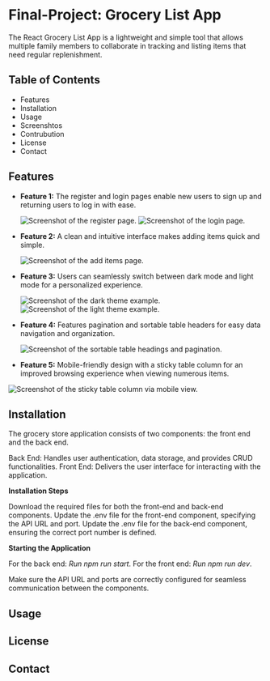 # Final-Project: Grocery List App

The React Grocery List App is a lightweight and simple tool that allows multiple family members to collaborate in tracking and listing items that need regular replenishment.

## Table of Contents

- Features
- Installation
- Usage
- Screenshtos
- Contrubution
- License
- Contact

## Features

- **Feature 1:** The register and login pages enable new users to sign up and returning users to log in with ease.

  ![Screenshot of the register page.](/assets/images/register.png)
  ![Screenshot of the login page.](/assets/images/login.png)

- **Feature 2:** A clean and intuitive interface makes adding items quick and simple.

  ![Screenshot of the add items page.](/assets/images/addItems.png)

- **Feature 3:** Users can seamlessly switch between dark mode and light mode for a personalized experience.

  ![Screenshot of the dark theme example.](/assets/images/dark.png)
  ![Screenshot of the light theme example.](/assets/images/light.png)

- **Feature 4:** Features pagination and sortable table headers for easy data navigation and organization.

  ![Screenshot of the sortable table headings and pagination.](/assets/images/pagination.png)

- **Feature 5:** Mobile-friendly design with a sticky table column for an improved browsing experience when viewing numerous items.

![Screenshot of the sticky table column via mobile view.](/assets/images/table.png)

## Installation

The grocery store application consists of two components: the front end and the back end.

Back End: Handles user authentication, data storage, and provides CRUD functionalities.
Front End: Delivers the user interface for interacting with the application.

**Installation Steps**

Download the required files for both the front-end and back-end components.
Update the .env file for the front-end component, specifying the API URL and port.
Update the .env file for the back-end component, ensuring the correct port number is defined.

**Starting the Application**

For the back end: _Run npm run start_.
For the front end: _Run npm run dev_.

Make sure the API URL and ports are correctly configured for seamless communication between the components.

## Usage

## License

## Contact
